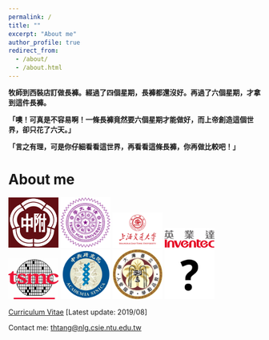 ```yaml
---
permalink: /
title: ""
excerpt: "About me"
author_profile: true
redirect_from: 
  - /about/
  - /about.html
---
```


**牧師到西裝店訂做長褲。經過了四個星期，長褲都還沒好。再過了六個星期，才拿到這件長褲。**

**「噢！可真是不容易啊！一條長褲竟然要六個星期才能做好，而上帝創造這個世界，卻只花了六天。」**

**「言之有理，可是你仔細看看這世界，再看看這條長褲，你再做比較吧！」**

About me
======
<img src='/images/HSNU.png' width='100'>
<img src='/images/The_Logo_of_National_Tsing_Hua_University.png' width='100'>
<img src='/images/130.png' width='100'>
<img src='/images/logo_inventec.png' width='100'>
<img src='/images/tsmc.jpg' width='100'>
<img src='/images/sinica_logo.png' width='100'>
<img src='/images/Emblem72.jpg' width='100'>
<img src='/images/sign2-032a.png' width='100'>

[Curriculum Vitae](http://thtang.github.io/files/Jason_Tang_Resume.pdf) [Latest update: 2019/08] 

Contact me: thtang@nlg.csie.ntu.edu.tw